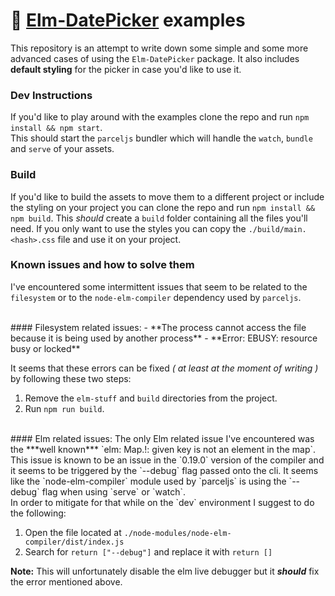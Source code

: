 # :calendar: [Elm-DatePicker](https://package.elm-lang.org/packages/PanagiotisGeorgiadis/elm-datepicker/latest/) examples

This repository is an attempt to write down some simple and some more advanced cases of using the `Elm-DatePicker` package.
It also includes __default styling__ for the picker in case you'd like to use it.

### Dev Instructions
If you'd like to play around with the examples clone the repo and run `npm install && npm start`.
<br/>
This should start the `parceljs` bundler which will handle the `watch`, `bundle` and `serve` of your assets.


### Build
If you'd like to build the assets to move them to a different project or include the styling on your project
you can clone the repo and run `npm install && npm build`. This _should_ create a `build` folder containing
all the files you'll need. If you only want to use the styles you can copy the `./build/main.<hash>.css` file and
use it on your project.

### Known issues and how to solve them
I've encountered some intermittent issues that seem to be related to the `filesystem` or to the `node-elm-compiler`
dependency used by `parceljs`.

<br/>
#### Filesystem related issues:
 - **The process cannot access the file because it is being used by another process**
 - **Error: EBUSY: resource busy or locked** <br/>

It seems that these errors can be fixed *( at least at the moment of writing )* by following these two steps:
 1) Remove the `elm-stuff` and `build` directories from the project.
 2) Run `npm run build`.

<br/>
#### Elm related issues:
The only Elm related issue I've encountered was the ***well known*** `elm: Map.!: given key is not an element in the map`.
This issue is known to be an issue in the `0.19.0` version of the compiler and it seems to be triggered by the `--debug` flag passed onto the cli. It seems like the `node-elm-compiler` module used by `parceljs` is using the `--debug` flag when using `serve` or `watch`.<br/>
In order to mitigate for that while on the `dev` environment I suggest to do the following:

1) Open the file located at `./node-modules/node-elm-compiler/dist/index.js`
2) Search for `return ["--debug"]` and replace it with `return []`

**Note:** This will unfortunately disable the elm live debugger but it ***should*** fix the error mentioned above.
